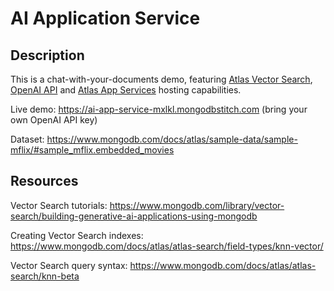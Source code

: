 # AI Application Service

## Description
This is a chat-with-your-documents demo, featuring [Atlas Vector Search](https://www.mongodb.com/products/platform/atlas-vector-search), [OpenAI API](https://openai.com/product) and [Atlas App Services](https://www.mongodb.com/atlas/app-services) hosting capabilities.  

Live demo: https://ai-app-service-mxlkl.mongodbstitch.com (bring your own OpenAI API key)

Dataset: https://www.mongodb.com/docs/atlas/sample-data/sample-mflix/#sample_mflix.embedded_movies

## Resources
Vector Search tutorials: https://www.mongodb.com/library/vector-search/building-generative-ai-applications-using-mongodb

Creating Vector Search indexes:
https://www.mongodb.com/docs/atlas/atlas-search/field-types/knn-vector/

Vector Search query syntax:
https://www.mongodb.com/docs/atlas/atlas-search/knn-beta
